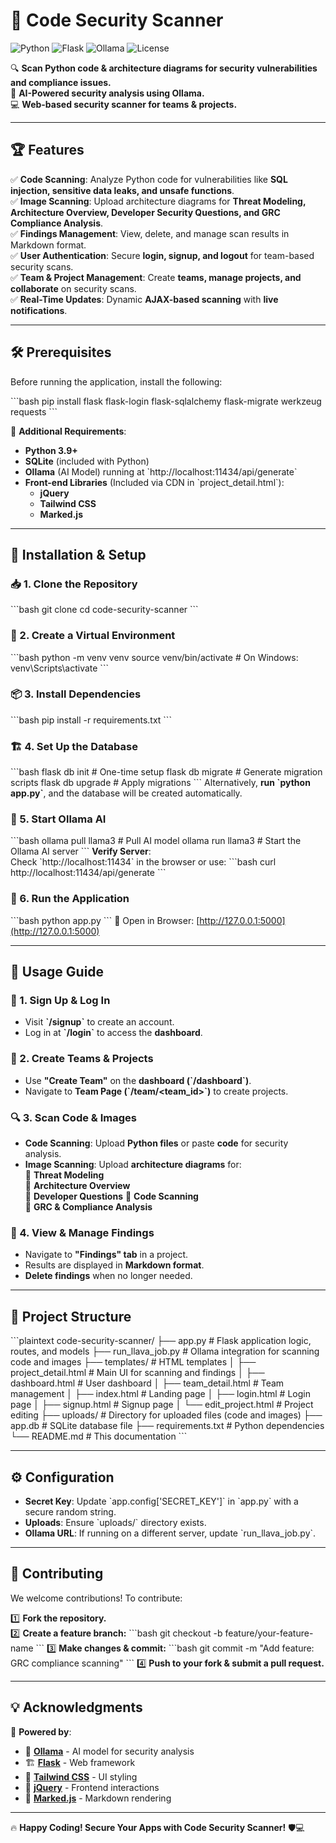 # 📜 Code Security Scanner  
![Python](https://img.shields.io/badge/Python-3.9%2B-blue.svg?style=flat&logo=python) ![Flask](https://img.shields.io/badge/Flask-%23000.svg?style=flat&logo=flask) ![Ollama](https://img.shields.io/badge/Ollama-AI-red?style=flat&logo=ai) ![License](https://img.shields.io/badge/License-MIT-green.svg)

🔍 **Scan Python code & architecture diagrams for security vulnerabilities and compliance issues.**  
🚀 **AI-Powered security analysis using Ollama.**  
💻 **Web-based security scanner for teams & projects.**  

---

## 🏆 Features
✅ **Code Scanning**: Analyze Python code for vulnerabilities like **SQL injection, sensitive data leaks, and unsafe functions**.  
✅ **Image Scanning**: Upload architecture diagrams for **Threat Modeling, Architecture Overview, Developer Security Questions, and GRC Compliance Analysis**.  
✅ **Findings Management**: View, delete, and manage scan results in Markdown format.  
✅ **User Authentication**: Secure **login, signup, and logout** for team-based security scans.  
✅ **Team & Project Management**: Create **teams, manage projects, and collaborate** on security scans.  
✅ **Real-Time Updates**: Dynamic **AJAX-based scanning** with **live notifications**.  

---

## 🛠️ Prerequisites
Before running the application, install the following:

\`\`\`bash
pip install flask flask-login flask-sqlalchemy flask-migrate werkzeug requests
\`\`\`

📌 **Additional Requirements**:
- **Python 3.9+**  
- **SQLite** (included with Python)  
- **Ollama** (AI Model) running at \`http://localhost:11434/api/generate\`  
- **Front-end Libraries** (Included via CDN in \`project_detail.html\`):
  - **jQuery**
  - **Tailwind CSS**
  - **Marked.js**  

---

## 🚀 Installation & Setup

### 📥 1. Clone the Repository
\`\`\`bash
git clone <your-repository-url>
cd code-security-scanner
\`\`\`

### 🔧 2. Create a Virtual Environment
\`\`\`bash
python -m venv venv
source venv/bin/activate  # On Windows: venv\Scripts\activate
\`\`\`

### 📦 3. Install Dependencies
\`\`\`bash
pip install -r requirements.txt
\`\`\`

### 🏗️ 4. Set Up the Database
\`\`\`bash
flask db init       # One-time setup
flask db migrate    # Generate migration scripts
flask db upgrade    # Apply migrations
\`\`\`
Alternatively, **run \`python app.py\`**, and the database will be created automatically.

### 🤖 5. Start Ollama AI
\`\`\`bash
ollama pull llama3   # Pull AI model
ollama run llama3    # Start the Ollama AI server
\`\`\`
**Verify Server**:  
Check \`http://localhost:11434\` in the browser or use:
\`\`\`bash
curl http://localhost:11434/api/generate
\`\`\`

### 🏃 6. Run the Application
\`\`\`bash
python app.py
\`\`\`
🔗 Open in Browser: [http://127.0.0.1:5000](http://127.0.0.1:5000)  

---

## 📌 Usage Guide
### 🔑 1. Sign Up & Log In
- Visit **\`/signup\`** to create an account.  
- Log in at **\`/login\`** to access the **dashboard**.

### 📁 2. Create Teams & Projects
- Use **"Create Team"** on the **dashboard (\`/dashboard\`)**.
- Navigate to **Team Page (\`/team/<team_id>\`)** to create projects.

### 🔍 3. Scan Code & Images
- **Code Scanning**: Upload **Python files** or paste **code** for security analysis.  
- **Image Scanning**: Upload **architecture diagrams** for:  
  🔹 **Threat Modeling**  
  🔹 **Architecture Overview**  
  🔹 **Developer Questions**
  🔹 **Code Scanning**  
  🔹 **GRC & Compliance Analysis**  

### 📜 4. View & Manage Findings
- Navigate to **"Findings" tab** in a project.  
- Results are displayed in **Markdown format**.  
- **Delete findings** when no longer needed.

---

## 📂 Project Structure
\`\`\`plaintext
code-security-scanner/
├── app.py              # Flask application logic, routes, and models
├── run_llava_job.py    # Ollama integration for scanning code and images
├── templates/          # HTML templates
│   ├── project_detail.html  # Main UI for scanning and findings
│   ├── dashboard.html       # User dashboard
│   ├── team_detail.html     # Team management
│   ├── index.html          # Landing page
│   ├── login.html          # Login page
│   ├── signup.html         # Signup page
│   └── edit_project.html   # Project editing
├── uploads/            # Directory for uploaded files (code and images)
├── app.db              # SQLite database file
├── requirements.txt    # Python dependencies
└── README.md           # This documentation
\`\`\`

---

## ⚙️ Configuration
- **Secret Key**: Update \`app.config['SECRET_KEY']\` in \`app.py\` with a secure random string.  
- **Uploads**: Ensure \`uploads/\` directory exists.  
- **Ollama URL**: If running on a different server, update \`run_llava_job.py\`.  

---

## 🤝 Contributing
We welcome contributions! To contribute:

1️⃣ **Fork the repository.**  
2️⃣ **Create a feature branch:**
   \`\`\`bash
   git checkout -b feature/your-feature-name
   \`\`\`
3️⃣ **Make changes & commit:**
   \`\`\`bash
   git commit -m "Add feature: GRC compliance scanning"
   \`\`\`
4️⃣ **Push to your fork & submit a pull request.**

---

## 💡 Acknowledgments
💙 **Powered by**:
- 🧠 **[Ollama](https://ollama.com/)** - AI model for security analysis  
- 🏗️ **[Flask](https://flask.palletsprojects.com/)** - Web framework  
- 🎨 **[Tailwind CSS](https://tailwindcss.com/)** - UI styling  
- 🔗 **[jQuery](https://jquery.com/)** - Frontend interactions  
- 📜 **[Marked.js](https://marked.js.org/)** - Markdown rendering  


---

🔥 **Happy Coding! Secure Your Apps with Code Security Scanner!** 🛡️💻
